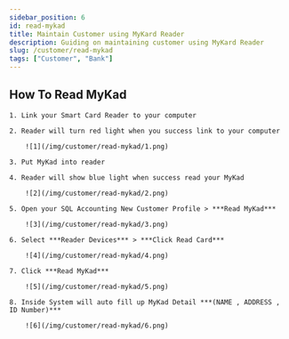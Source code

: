 ```yaml
---
sidebar_position: 6
id: read-mykad
title: Maintain Customer using MyKard Reader
description: Guiding on maintaining customer using MyKard Reader
slug: /customer/read-mykad
tags: ["Customer", "Bank"]
---
```


<!-- # Maintain Customer using MyKard Reader   -->
## How To Read MyKad

    1. Link your Smart Card Reader to your computer

    2. Reader will turn red light when you success link to your computer

        ![1](/img/customer/read-mykad/1.png)

    3. Put MyKad into reader

    4. Reader will show blue light when success read your MyKad

        ![2](/img/customer/read-mykad/2.png)

    5. Open your SQL Accounting New Customer Profile > ***Read MyKad***

        ![3](/img/customer/read-mykad/3.png)

    6. Select ***Reader Devices*** > ***Click Read Card***

        ![4](/img/customer/read-mykad/4.png)

    7. Click ***Read MyKad***

        ![5](/img/customer/read-mykad/5.png)

    8. Inside System will auto fill up MyKad Detail ***(NAME , ADDRESS , ID Number)***

        ![6](/img/customer/read-mykad/6.png)
